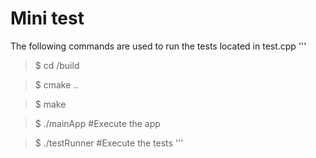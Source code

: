 # Mini test

The following commands are used to run the tests located in test.cpp
'''
> $ cd /build

> $ cmake ..
 
> $ make

> $ ./mainApp #Execute the app

> $ ./testRunner #Execute the tests
'''
